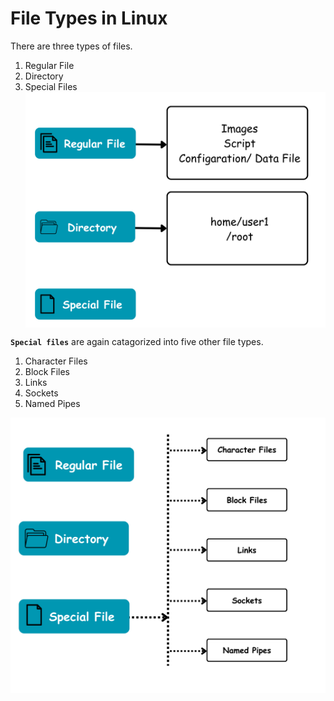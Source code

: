 # File Types in Linux

There are three types of files.

1. Regular File
2. Directory
3. Special Files
<img align = "center" alt = "Linux" hight="600" width="600" src = "https://github.com/anik-devops11/Linux/blob/main/images/File%20type.png"> </br>

**`Special files`** are again catagorized into five other file types.
1. Character Files
2. Block Files
3. Links
4. Sockets
5. Named Pipes

<img align = "center" alt = "Linux" hight="600" width="600" src = "https://github.com/anik-devops11/Linux/blob/main/images/Special%20File%20type.png"> </br>
